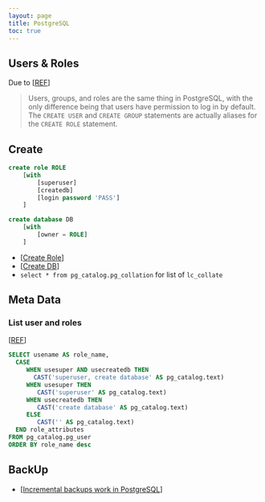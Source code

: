 ```yaml
---
layout: page
title: PostgreSQL
toc: true
---
```


## Users & Roles

Due to [[REF](https://aws.amazon.com/blogs/database/managing-postgresql-users-and-roles/)]
> Users, groups, and roles are the same thing in PostgreSQL, with the only difference being that 
> users have permission to log in by default. The `CREATE USER` and `CREATE GROUP` statements are 
> actually aliases for the `CREATE ROLE` statement.

## Create

```sql
create role ROLE 
    [with
        [superuser]
        [createdb]
        [login password 'PASS']
    ]

create database DB 
    [with 
        [owner = ROLE]
    ]
```

- [[Create Role](https://www.postgresql.org/docs/13/sql-createrole.html)]
- [[Create DB](https://www.postgresql.org/docs/13/sql-createdatabase.html)]
- `select * from pg_catalog.pg_collation` for list of `lc_collate`


## Meta Data

### List user and roles
[[REF](https://www.postgresqltutorial.com/postgresql-list-users/)]
```sql
SELECT usename AS role_name,
  CASE 
     WHEN usesuper AND usecreatedb THEN 
	   CAST('superuser, create database' AS pg_catalog.text)
     WHEN usesuper THEN 
	    CAST('superuser' AS pg_catalog.text)
     WHEN usecreatedb THEN 
	    CAST('create database' AS pg_catalog.text)
     ELSE 
	    CAST('' AS pg_catalog.text)
  END role_attributes
FROM pg_catalog.pg_user
ORDER BY role_name desc
```

## BackUp
- [[Incremental backups work in PostgreSQL](https://kcaps.medium.com/how-incremental-backups-work-in-postgresql-and-how-to-implement-them-in-10-minutes-d3689e8414d9)]
